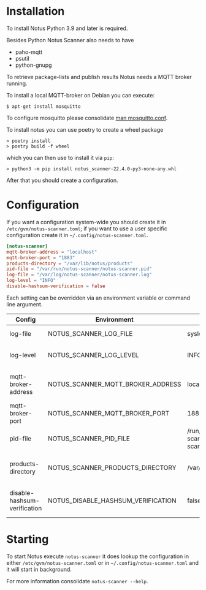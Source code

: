 # Installation

To install Notus Python 3.9 and later is required.

Besides Python Notus Scanner also needs to have

- paho-mqtt
- psutil
- python-gnupg

To retrieve package-lists and publish results Notus needs a MQTT broker running.

To install a local MQTT-broker on Debian you can execute:

```
$ apt-get install mosquitto
```

To configure mosquitto please consolidate [man mosquitto.conf](https://mosquitto.org/man/mosquitto-conf-5.html).

To install notus you can use poetry to create a wheel package

```
> poetry install
> poetry build -f wheel
```

which you can then use to install it via `pip`:

```
> python3 -m pip install notus_scanner-22.4.0-py3-none-any.whl
```

After that you should create a configuration.


# Configuration

If you want a configuration system-wide you should create it in `/etc/gvm/notus-scanner.toml`;
if you want to use a user specific configuration create it in `~/.config/notus-scanner.toml`.

```toml
[notus-scanner]
mqtt-broker-address = "localhost"
mqtt-broker-port = "1883"
products-directory = "/var/lib/notus/products"
pid-file = "/var/run/notus-scanner/notus-scanner.pid"
log-file = "/var/log/notus-scanner/notus-scanner.log"
log-level = "INFO"
disable-hashsum-verification = false
```

Each setting can be overridden via an environment variable or command line
argument.

| Config                       | Environment                        | Default                              | Description                                 |
| ---------------------------- | ---------------------------------- | ------------------------------------ | ------------------------------------------- |
| log-file                     | NOTUS_SCANNER_LOG_FILE             | syslog                               | File for log output                         |
| log-level                    | NOTUS_SCANNER_LOG_LEVEL            | INFO                                 | Minimum level for log output                |
| mqtt-broker-address          | NOTUS_SCANNER_MQTT_BROKER_ADDRESS  | localhost                            | IP or DNS address of the MQTT broker        |
| mqtt-broker-port             | NOTUS_SCANNER_MQTT_BROKER_PORT     | 1883                                 | Port of the MQTT broker                     |
| pid-file                     | NOTUS_SCANNER_PID_FILE             | /run/notus-scanner/notus-scanner.pid | File for storing the process ID             |
| products-directory           | NOTUS_SCANNER_PRODUCTS_DIRECTORY   | /var/lib/notus/products              | Directory for loading product advisories    |
| disable-hashsum-verification | NOTUS_DISABLE_HASHSUM_VERIFICATION | false                                | To disable hashsum verification of products |

# Starting

To start Notus execute `notus-scanner` it does lookup the configuration in either `/etc/gvm/notus-scanner.toml` or in `~/.config/notus-scanner.toml` and it will start in background.

For more information consolidate `notus-scanner --help`.
